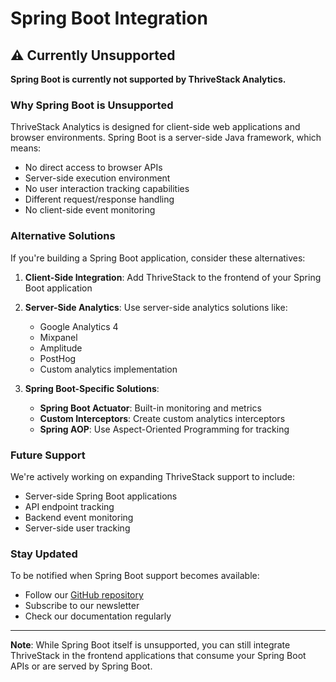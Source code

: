 # Spring Boot Integration

## ⚠️ Currently Unsupported

**Spring Boot is currently not supported by ThriveStack Analytics.**

### Why Spring Boot is Unsupported

ThriveStack Analytics is designed for client-side web applications and browser environments. Spring Boot is a server-side Java framework, which means:

- No direct access to browser APIs
- Server-side execution environment
- No user interaction tracking capabilities
- Different request/response handling
- No client-side event monitoring

### Alternative Solutions

If you're building a Spring Boot application, consider these alternatives:

1. **Client-Side Integration**: Add ThriveStack to the frontend of your Spring Boot application
2. **Server-Side Analytics**: Use server-side analytics solutions like:
   - Google Analytics 4
   - Mixpanel
   - Amplitude
   - PostHog
   - Custom analytics implementation

3. **Spring Boot-Specific Solutions**:
   - **Spring Boot Actuator**: Built-in monitoring and metrics
   - **Custom Interceptors**: Create custom analytics interceptors
   - **Spring AOP**: Use Aspect-Oriented Programming for tracking

### Future Support

We're actively working on expanding ThriveStack support to include:
- Server-side Spring Boot applications
- API endpoint tracking
- Backend event monitoring
- Server-side user tracking

### Stay Updated

To be notified when Spring Boot support becomes available:
- Follow our [GitHub repository](https://github.com/Thrivestack-public)
- Subscribe to our newsletter
- Check our documentation regularly

---

**Note**: While Spring Boot itself is unsupported, you can still integrate ThriveStack in the frontend applications that consume your Spring Boot APIs or are served by Spring Boot. 